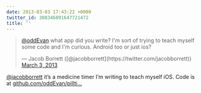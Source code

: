 ```yaml
---
date: 2013-03-03 17:43:22 +0000
twitter_id: 308346891647721472
title: ''
---
```


<blockquote class="twitter-tweet"><p lang="en" dir="ltr"><a href="https://twitter.com/oddEvan?ref_src=twsrc%5Etfw">@oddEvan</a> what app did you write? I&#39;m sort of trying to teach myself some code and I&#39;m curious. Android too or just ios?</p>&mdash; Jacob Borrett ([@jacobborrett](https://twitter.com/jacobborrett)) <a href="https://twitter.com/jacobborrett/status/308346088363016192?ref_src=twsrc%5Etfw">March 3, 2013</a></blockquote>
<script async src="https://platform.twitter.com/widgets.js" charset="utf-8"></script>

[@jacobborrett](https://twitter.com/jacobborrett) it’s a medicine timer I’m writing to teach myself iOS. Code is at [github.com/oddEvan/pillti…](http://github.com/oddEvan/pilltimer)
